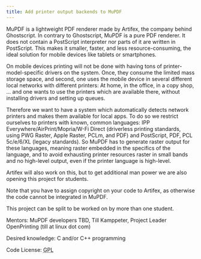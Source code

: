 ```yaml
---
title: Add printer output backends to MuPDF
---
```


<div>

<p>
MuPDF is a lightweight PDF renderer made by Artifex, the company behind Ghostscript. In contrary to Ghostscript, MuPDF is a pure PDF renderer. It does not contain a PostScript interpreter nor parts of it are written in PostScript. This makes it smaller, faster, and less resource-consuming, the ideal solution for mobile devices like tablets or smartphones.
</p>

<p>
On mobile devices printing will not be done with having tons of printer-model-specific drivers on the system. Once, they consume the limited mass storage space, and second, one uses the mobile device in several different local networks with different printers: At home, in the office, in a copy shop, … and one wants to use the printers which are available there, without installing drivers and setting up queues.
</p>

<p>
Therefore we want to have a system which automatically detects network printers and makes them available for local apps. To do so we restrict ourselves to printers with known, common languages: IPP Everywhere/AirPrint/Mopria/W-Fi Direct (driverless printing standards, using PWG Raster, Apple Raster, PCLm, and PDF) and PostScript, PDF, PCL 5c/e/6/XL (legacy standards). So MuPDF has to generate raster output for these languages, meaning raster embedded in the specifics of the language, and to avoid exhausting printer resources raster in small bands and no high-level output, even if the printer language is high-level.
</p>

<p>
Artifex will also work on this, but to get additional man power we are also opening this project for students.
</p>

<p>
Note that you have to assign copyright on your code to Artifex, as otherwise the code cannot be integrated in MuPDF.
</p>

<p>
This project can be split to be worked on by more than one student.
</p>

<p>
Mentors: MuPDF developers TBD, Till Kamppeter, Project Leader OpenPrinting (till at linux dot com)
</p>

<p>
Desired knowledge: C and/or C++ programming
</p>

<p>
Code License: <abbr title="GNU General Public License">GPL</abbr>
</p>

</div>
